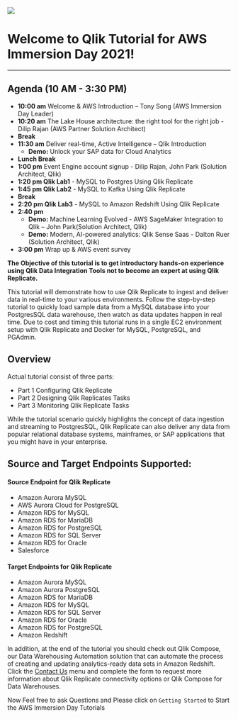 
![](/images/aws_immersion.png)  
# Welcome to Qlik Tutorial for AWS Immersion Day 2021! 
________________________________________________________________
## Agenda (10 AM - 3:30 PM)
* **10:00 am** Welcome & AWS Introduction – Tony Song (AWS Immersion Day Leader)
* **10:20 am** The Lake House architecture: the right tool for the right job - Dilip Rajan (AWS Partner Solution Architect)
* **Break**
* **11:30 am** Deliver real-time, Active Intelligence – Qlik Introduction  
    * **Demo:** Unlock your SAP data for Cloud Analytics
* **Lunch Break**
* **1:00 pm** Event Engine account signup - Dilip Rajan, John Park (Solution Architect, Qlik)
* **1:20 pm Qlik Lab1** - MySQL to Postgres Using Qlik Replicate
* **1:45 pm Qlik Lab2** - MySQL to Kafka Using Qlik Replicate
* **Break**
* **2:20 pm Qlik Lab3** - MySQL to Amazon Redshift Using Qlik Replicate
* **2:40 pm**
    * **Demo:** Machine Learning Evolved - AWS SageMaker Integration to Qlik – John Park(Solution Architect, Qlik)
    * **Demo:** Modern, AI-powered analytics: Qlik Sense Saas - Dalton Ruer (Solution Architect, Qlik)
* **3:00 pm** Wrap up & AWS event survey


__The Objective of this tutorial is to get introductory hands-on experience using Qlik Data Integration Tools not to become an expert at using Qlik Replicate.__

This tutorial will demonstrate how to use Qlik Replicate to ingest and deliver data in real-time to your various environments. Follow the step-by-step tutorial to quickly load sample data from a MySQL database into your PostgresSQL data warehouse, then watch as data updates happen in real time.  Due to cost and timing this tutorial runs in a single EC2 environment setup with Qlik Replicate and Docker for MySQL, PostgreSQL, and PGAdmin.

## Overview
Actual tutorial consist of three parts:
* Part 1 Configuring Qlik Replicate
* Part 2 Designing Qlik Replicates Tasks
* Part 3 Monitoring Qlik Replicate Tasks 

While the tutorial scenario quickly highlights the concept of data ingestion and streaming to PostgresSQL, 
Qlik Replicate can also deliver any data from popular relational database systems, mainframes, or SAP applications that you might have in your enterprise.

## Source and Target Endpoints Supported:  
#### Source Endpoint for Qlik Replicate 
* Amazon Aurora MySQL
* AWS Aurora Cloud for PostgreSQL
* Amazon RDS for MySQL
* Amazon RDS for MariaDB
* Amazon RDS for PostgreSQL
* Amazon RDS for SQL Server
* Amazon RDS for Oracle
* Salesforce
#### Target Endpoints for Qlik Replicate 
* Amazon Aurora MySQL
* Amazon Aurora PostgreSQL
* Amazon RDS for MariaDB
* Amazon RDS for MySQL
* Amazon RDS for SQL Server
* Amazon RDS for Oracle
* Amazon RDS for PostgreSQL
* Amazon Redshift

In addition, at the end of the tutorial you should check out Qlik Compose, our Data Warehousing Automation solution that can automate the process of creating and updating analytics-ready data sets in Amazon Redshift. Click the [Contact Us](../contact_us) menu and complete the form to request more information about Qlik Replicate connectivity options or Qlik Compose for Data Warehouses.

Now Feel free to ask Questions and Please click on `Getting Started` to Start the AWS Immersion Day Tutorials

